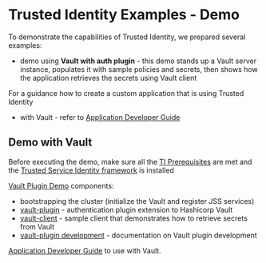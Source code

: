 # Trusted Identity Examples - Demo
To demonstrate the capabilities of Trusted Identity, we prepared several examples:
* demo using **Vault with auth plugin** - this demo stands up a Vault server instance,
populates it with sample policies and secrets, then shows how the application retrieves
the secrets using Vault client

For a guidance how to create a custom application that is using Trusted Identity
* with Vault - refer to [Application Developer Guide](./README-AppDeveloperVault.md)

## Demo with Vault
Before executing the demo, make sure all the [TI Prerequisites](../README.md#prerequisites)
are met and the [Trusted Service Identity framework](../README.md#install-trusted-service-identity-framework) is installed

[Vault Plugin Demo](./vault/README.md) components:
* bootstrapping the cluster (initialize the Vault and register JSS services)
* [vault-plugin](../components/vault-plugin/) - authentication plugin extension to Hashicorp Vault
* [vault-client](./vault-client) - sample client that demonstrates how to retrieve
secrets from Vault
* [vault-plugin development](../components/vault-plugin/README.md) - documentation on Vault plugin development

[Application Developer Guide](./README-AppDeveloperVault.md) to use with Vault.
